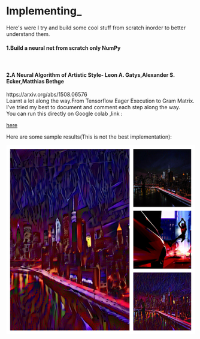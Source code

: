 # Implementing_
Here's were I try and build some cool stuff from scratch inorder to better understand them. <br>

<H4> 1.Build a neural net from scratch only NumPy</H4><br>

<H4> 2.A Neural Algorithm of Artistic Style- Leon A. Gatys,Alexander S. Ecker,Matthias Bethge</H4>https://arxiv.org/abs/1508.06576 <br>
Learnt a lot along the way.From Tensorflow Eager Execution to Gram Matrix.<br>
I've tried my best to document and comment each step along the way.<br>You can run this directly on Google colab ,link :

[here](https://colab.research.google.com/github/Pythonista7/Implementing_/blob/master/The_Neural_Style_Transfer.ipynb)<br>

Here are some sample results(This is not the best implementation):<br>

![Ex1](https://github.com/Pythonista7/Implementing_/blob/master/ST_assets/City%20.jpg)

